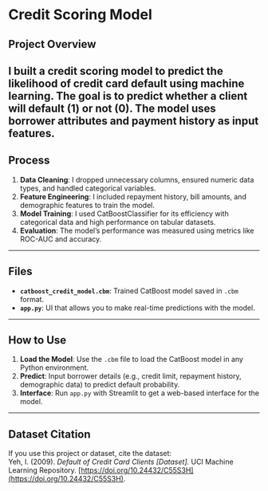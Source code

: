 # Credit Scoring Model

## Project Overview
I built a credit scoring model to predict the likelihood of credit card default using machine learning. The goal is to predict whether a client will default (1) or not (0). The model uses borrower attributes and payment history as input features.
---


## Process
1. **Data Cleaning**: I dropped unnecessary columns, ensured numeric data types, and handled categorical variables.
2. **Feature Engineering**: I included repayment history, bill amounts, and demographic features to train the model.
3. **Model Training**: I used CatBoostClassifier for its efficiency with categorical data and high performance on tabular datasets.
4. **Evaluation**: The model’s performance was measured using metrics like ROC-AUC and accuracy.

---

## Files
- **`catboost_credit_model.cbm`**: Trained CatBoost model saved in `.cbm` format.
- **`app.py`**: UI that allows you to make real-time predictions with the model.

---

## How to Use
1. **Load the Model**: Use the `.cbm` file to load the CatBoost model in any Python environment.
2. **Predict**: Input borrower details (e.g., credit limit, repayment history, demographic data) to predict default probability.
3. **Interface**: Run `app.py` with Streamlit to get a web-based interface for the model.

---

## Dataset Citation
If you use this project or dataset, cite the dataset:  
Yeh, I. (2009). *Default of Credit Card Clients [Dataset].* UCI Machine Learning Repository. [https://doi.org/10.24432/C55S3H](https://doi.org/10.24432/C55S3H).
